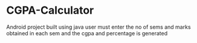 # CGPA-Calculator
Android project built using java 
user must enter the no of sems and marks obtained in each sem and the cgpa and percentage is generated
